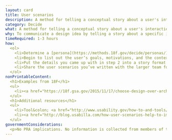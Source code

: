 ```yaml
---
layout: card
title: User scenarios
description: A method for telling a conceptual story about a user's interaction with your website, focusing on the what, how, and why.
category: Decide
what: A method for telling a conceptual story about a user's interaction with your website, focusing on the what, how, and why.
why: To communicate a design idea by telling a story about a specific interaction that a system supports. Through creating user scenarios, you'll identify what the user's motivations are for coming to your site as well as their expectations and goals. User scenarios also help the team answer questions about what the product should do as well as how it should look and behave.
timeRequired: 1-3 hours
how:
  <ol>
    <li>Determine a [persona](https://methods.18f.gov/decide/personas/) or user group to focus on.</li>  
    <li>Begin to list out the user’s goals, motivations, and the context/environment in which they interact with your site.</li>
    <li>Put the details you came up with in step 2 into a story format that includes information about who they are (persona or user group), why they are using your site (motivations), where they are (context), what they need to do (their goal), and how they go about accomplishing their goal (tasks). Keep in mind, the more realistic details you add, the richer and more useful your story becomes for helping in understanding your user’s behaviors.</li>
    <li>Share the user scenarios you’ve written with the larger team for feedback and refinement.</li>
  </ol>
nonPrintableContent:
  <h1>Examples from 18F</h1>
  <ul>
    <li><a href="https://18f.gsa.gov/2015/11/17/choose-design-over-architecture/">&ldquo;Choose design over architecture&rdquo;</a> Kane Baccigalupi.</li>
  </ul>
  <h1>Additional resources</h1>
  <ul>
    <li>Tool&colon; <a href="http://www.usability.gov/how-to-and-tools/methods/scenarios.html">Scenarios.</a> Usability.gov</li>
    <li><a href="http://blog.usabilla.com/how-user-scenarios-help-to-improve-your-ux/">&ldquo;How User Scenarios Help To Improve Your UX.&rdquo;</a> Sabina Idler.</li>
  </ul>
governmentConsiderations:
  <p>No PRA implications. No information is collected from members of the public.</p>
---
```

